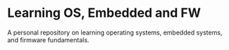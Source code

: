 # Learning OS, Embedded and FW
A personal repository on learning operating systems, embedded systems, and firmware fundamentals.